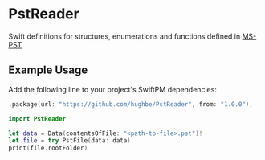 # PstReader

Swift definitions for structures, enumerations and functions defined in [MS-PST](https://docs.microsoft.com/en-us/openspecs/office_file_formats/ms-pst)

## Example Usage

Add the following line to your project's SwiftPM dependencies:
```swift
.package(url: "https://github.com/hughbe/PstReader", from: "1.0.0"),
```

```swift
import PstReader

let data = Data(contentsOfFile: "<path-to-file>.pst")!
let file = try PstFile(data: data)
print(file.rootFolder)
```

